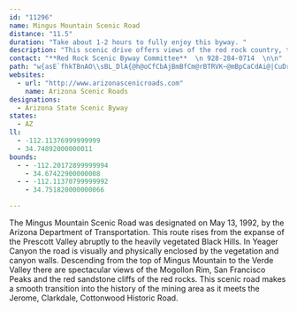```yaml
---
id: "11296"
name: Mingus Mountain Scenic Road
distance: "11.5"
duration: "Take about 1-2 hours to fully enjoy this byway. "
description: "This scenic drive offers views of the red rock country, the Verde Valley and the San Francisco Peaks."
contact: "**Red Rock Scenic Byway Committee**  \n 928-284-0714  \n\n"
path: "w{asE`fhkTBnAO\\sBL_DlA{@h@oCfCbAjBmBfCm@rBTRVK~@mBpCaCdAi@|CuDrDMRe@PgARe@b@_@d@?h@KdCyA`Cf@xADlBpBxAC^Ph@|@t@nBA~@M\\y@|@[v@Gd@BjARrDn@tAZlBhApDArCJh@n@hAl@`@rBExBj@bCDn@Xv@x@`@r@XdBr@fC^`@t@H^ZGx@a@Ju@Kw@u@eAeDe@m@i@Y}Cq@[?Y\\?d@NRXFt@Sj@Fx@p@fA`E?j@OfANl@TP~@XRVX~@NLhB?^Jl@Xn@t@Xr@NtAShD?x@^jAhAtALb@@n@O|Ae@~ACdBu@bBc@bC}CnEiAfA{@p@y@ZsBd@]^Eh@HT|AlAb@jAFp@Cn@m@pF@~FY`B_@fAiA|AiAn@K\\C`@Tj@XJpDCn@Vh@f@bClFhBjIXtC^d@p@@vAgARe@Dm@[gBQwF\\gDCy@oA{Bo@{DJoBfAiDd@Wh@JbB~Bn@j@`@Fl@EbCsAdAa@VIn@DPJ\\l@bA~CXV^@ZW|AsB~Am@\\g@ZyAEaEDc@\\e@TGj@D^f@R|Bh@tAb@p@tBdBb@r@Xx@bAbEFv@A`BUhA?ZNp@VXjAf@lG~Dh@f@Pd@|@tJHlCMzEeA|DHl@NXt@Rh@[nByDn@_EL_@^YZE`@PPXr@zC^jAZR`@ANK~@_Dn@s@r@MtBNfAh@xBzBfBp@j@d@~A~AbBzBRx@?rBTxBK~B@zEiBnLeAlFs@|BDx@X^bBF|B~@Z?l@Sd@En@N|@nAZLb@EbAyAf@Yv@MbAw@~FoHb@]n@Yv@MlFPn@Uh@g@d@aBnA{ITy@`A_A~@QbBVbBhAdC~CbAp@t@VvBBbBIx@]Te@R{@P}DLm@Ti@n@{@zAg@tFs@vAF~@d@bBfCZ\\nFdBdBx@t@j@lB`Cx@`BXpAJ~@E~@_@hBGhAHXb@Zd@?vBm@nAKxADlDfA|BPZR`@j@Jj@NtCj@~GAl@_@pAsArAi@Le@DmBIYN}@fAkCtA_@b@]~Bk@lBNRf@DpAqBNa@XYnBKbBFnAVxB?xAX|BPl@NhAv@bFxFdAfBfBlEbBlFbDxFRn@SdAk@|@k@^Yz@V~@^Pz@FzKPlAL~A`AjAb@rFj@^RhAdAt@INUE_CJYf@_@ZInC~@pAPhBs@X@`Ab@Vj@NzAXjAd@h@h@VbAP~Ew@rADhOvCt@RpD`BlEjDjBzB`AdBtB`GRz@NxA?jAY`EEpCx@tFBv@W`Ot@`GKtIXbI?bEObDUdBa@xBuAdFYzBCzCRdCPpAz@lC|X|r@"
websites:
  - url: "http://www.arizonascenicroads.com"
    name: Arizona Scenic Roads
designations:
  - Arizona State Scenic Byway
states:
  - AZ
ll:
  - -112.11376999999999
  - 34.74892000000011
bounds:
  - - -112.20172899999994
    - 34.67422900000008
  - - -112.11370799999992
    - 34.751820000000066

---
```


<p>The Mingus Mountain Scenic Road was designated on May 13, 1992, by the Arizona Department of Transportation. This route rises from the expanse of the Prescott Valley abruptly to the heavily vegetated Black Hills. In Yeager Canyon the road is visually and physically enclosed by the vegetation and canyon walls. Descending from the top of Mingus Mountain to the Verde Valley there are spectacular views of the Mogollon Rim, San Francisco Peaks and the red sandstone cliffs of the red rocks. This scenic road makes a smooth transition into the history of the mining area as it meets the Jerome, Clarkdale, Cottonwood Historic Road.</p>
